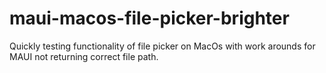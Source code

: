 # maui-macos-file-picker-brighter
Quickly testing functionality of file picker on MacOs with work arounds for MAUI not returning correct file path.
